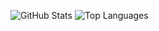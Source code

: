 <!--
**yourtion/yourtion** is a ✨ _special_ ✨ repository because its `README.md` (this file) appears on your GitHub profile.

Here are some ideas to get you started:

- 🔭 I’m currently working on ...
- 🌱 I’m currently learning ...
- 👯 I’m looking to collaborate on ...
- 🤔 I’m looking for help with ...
- 💬 Ask me about ...
- 📫 How to reach me: ...
- 😄 Pronouns: ...
- ⚡ Fun fact: ...
-->

![GitHub Stats](https://github-readme-stats.vercel.app/api?username=yourtion&show_icons=true&line_height=30&hide=issues,contribs&hide_border=true&hide_title=true)
![Top Languages](https://github-readme-stats.vercel.app/api/top-langs/?username=yourtion&layout=compact&hide_border=true&hide_title=true)
